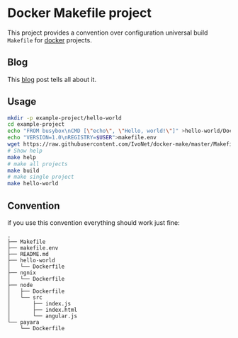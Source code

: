 # Docker Makefile project

This project provides a convention over configuration
universal build `Makefile` for [docker](https://www.docker.com/) projects.

## Blog

This [blog](http://ivo2u.nl/oE) post tells all about it.

## Usage

```bash
mkdir -p example-project/hello-world
cd example-project
echo "FROM busybox\nCMD [\"echo\", \"Hello, world!\"]" >hello-world/Dockerfile
echo "VERSION=1.0\nREGISTRY=$USER">makefile.env
wget https://raw.githubusercontent.com/IvoNet/docker-make/master/Makefile
# Show help
make help
# make all projects
make build 
# make single project
make hello-world
```

## Convention

if you use this convention everything should work just fine:

```text
.
├── Makefile
├── makefile.env
├── README.md
├── hello-world
│   └── Dockerfile
├── ngnix
│   └── Dockerfile
├── node
│   ├── Dockerfile
│   └── src
│       ├── index.js
│       ├── index.html
│       └── angular.js
└── payara
    └── Dockerfile
    
```



